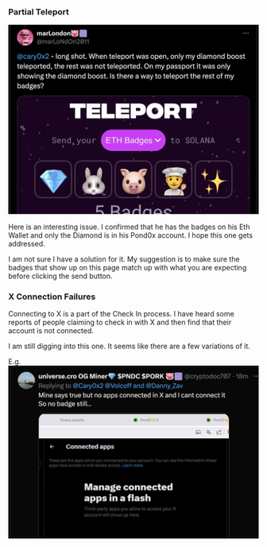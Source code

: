 ### Partial Teleport

![Partial Teleport](partialteleport.png)

Here is an interesting issue. I confirmed that he has the badges on his Eth Wallet and only the Diamond is in his Pond0x account. I hope this one gets addressed.

I am not sure I have a solution for it. My suggestion is to make sure the badges that show up on this page match up with what you are expecting before clicking the send button.

### X Connection Failures

Connecting to X is a part of the Check In process. I have heard some reports of people claiming to check in with X and then find that their account is not connected. 

I am still digging into this one. It seems like there are a few variations of it.

E.g.
![teleportfailure](teleportfailure.png)